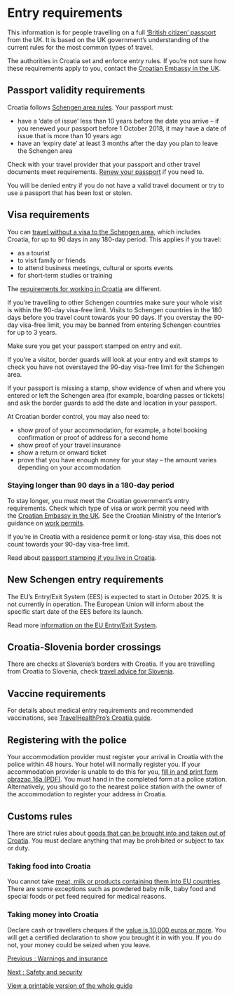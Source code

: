 # Entry requirements

This information is for people travelling on a full [‘British citizen’ passport](https://www.gov.uk/types-of-british-nationality) from the UK. It is based on the UK government’s understanding of the current rules for the most common types of travel.

The authorities in Croatia set and enforce entry rules. If you’re not sure how these requirements apply to you, contact the [Croatian Embassy in the UK](https://mvep.gov.hr/uk).

## Passport validity requirements

Croatia follows [Schengen area rules](https://europa.eu/youreurope/citizens/travel/entry-exit/non-eu-nationals/index_en.htm). Your passport must:

* have a ‘date of issue’ less than 10 years before the date you arrive – if you renewed your passport before 1 October 2018, it may have a date of issue that is more than 10 years ago
* have an ‘expiry date’ at least 3 months after the day you plan to leave the Schengen area

Check with your travel provider that your passport and other travel documents meet requirements. [Renew your passport](https://www.gov.uk/renew-adult-passport/renew) if you need to.

You will be denied entry if you do not have a valid travel document or try to use a passport that has been lost or stolen.

## Visa requirements

You can [travel without a visa to the Schengen area](https://www.gov.uk/travel-to-eu-schengen-area), which includes Croatia, for up to 90 days in any 180-day period. This applies if you travel:

* as a tourist
* to visit family or friends
* to attend business meetings, cultural or sports events
* for short-term studies or training

The [requirements for working in Croatia](https://www.gov.uk/guidance/travel-to-croatia-for-work) are different.

If you’re travelling to other Schengen countries make sure your whole visit is within the 90-day visa-free limit. Visits to Schengen countries in the 180 days before you travel count towards your 90 days. If you overstay the 90-day visa-free limit, you may be banned from entering Schengen countries for up to 3 years.

Make sure you get your passport stamped on entry and exit.

If you’re a visitor, border guards will look at your entry and exit stamps to check you have not overstayed the 90-day visa-free limit for the Schengen area.

If your passport is missing a stamp, show evidence of when and where you entered or left the Schengen area (for example, boarding passes or tickets) and ask the border guards to add the date and location in your passport.

At Croatian border control, you may also need to:

* show proof of your accommodation, for example, a hotel booking confirmation or proof of address for a second home
* show proof of your travel insurance
* show a return or onward ticket
* prove that you have enough money for your stay – the amount varies depending on your accommodation

### Staying longer than 90 days in a 180-day period

To stay longer, you must meet the Croatian government’s entry requirements. Check which type of visa or work permit you need with the [Croatian Embassy in the UK](https://mvep.gov.hr/consular-information-107317/general-visa-information-107319/107319). See the Croatian Ministry of the Interior’s guidance on [work permits](https://mup.gov.hr/radne-dozvole/286764).

If you’re in Croatia with a residence permit or long-stay visa, this does not count towards your 90-day visa-free limit.

Read about [passport stamping if you live in Croatia](https://www.gov.uk/guidance/living-in-croatia#passports-and-travel).

## New Schengen entry requirements

The EU’s Entry/Exit System (EES) is expected to start in October 2025. It is not currently in operation. The European Union will inform about the specific start date of the EES before its launch.

Read more [information on the EU Entry/Exit System](https://www.gov.uk/guidance/eu-entryexit-system).

## Croatia-Slovenia border crossings

There are checks at Slovenia’s borders with Croatia. If you are travelling from Croatia to Slovenia, check [travel advice for Slovenia](https://www.gov.uk/foreign-travel-advice/slovenia/entry-requirements).

## Vaccine requirements

For details about medical entry requirements and recommended vaccinations, see [TravelHealthPro’s Croatia guide](https://travelhealthpro.org.uk/country/59/croatia#Vaccine_Recommendations).

## Registering with the police

Your accommodation provider must register your arrival in Croatia with the police within 48 hours. Your hotel will normally register you. If your accommodation provider is unable to do this for you, [fill in and print form obrazac 16a (PDF)](https://mup.gov.hr/UserDocsImages/dokumenti/stranci/2022/Obrazac-prijave-i-odjave-smjestaja-boravista-i-prebivalista-za-drz-trecih-zemalja-(Obrazac-16a).pdf). You must hand in the completed form at a police station. Alternatively, you should go to the nearest police station with the owner of the accommodation to register your address in Croatia.

## Customs rules

There are strict rules about [goods that can be brought into and taken out of Croatia](https://carina.gov.hr/featured/information-for-passengers-natural-persons/relief-from-duties-and-restrictions/6715). You must declare anything that may be prohibited or subject to tax or duty.

### Taking food into Croatia

You cannot take [meat, milk or products containing them into EU countries](https://ec.europa.eu/food/animals/animalproducts/personal_imports_en). There are some exceptions such as powdered baby milk, baby food and special foods or pet feed required for medical reasons.

### Taking money into Croatia

Declare cash or travellers cheques if the [value is 10,000 euros or more](https://carina.gov.hr/featured/information-for-passengers-natural-persons/bringing-cash-and-goods-across-the-border/6711). You will get a certified declaration to show you brought it in with you. If you do not, your money could be seized when you leave.

[Previous
:
Warnings and insurance](/foreign-travel-advice/croatia)

[Next
:
Safety and security](/foreign-travel-advice/croatia/safety-and-security)

[View a printable version of the whole guide](/foreign-travel-advice/croatia/print)
